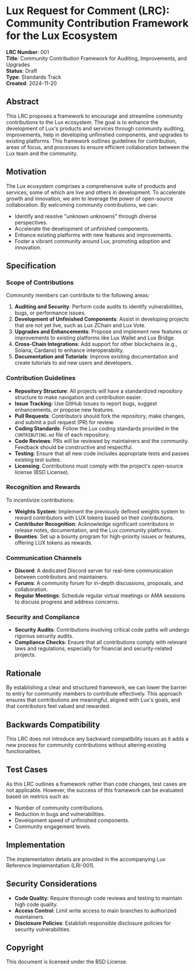 # Lux Request for Comment (LRC): Community Contribution Framework for the Lux Ecosystem

**LRC Number**: 001  
**Title**: Community Contribution Framework for Auditing, Improvements, and Upgrades  
**Status**: Draft  
**Type**: Standards Track  
**Created**: 2024-11-20

## Abstract

This LRC proposes a framework to encourage and streamline community contributions to the Lux ecosystem. The goal is to enhance the development of Lux's products and services through community auditing, improvements, help in developing unfinished components, and upgrades to existing platforms. This framework outlines guidelines for contribution, areas of focus, and processes to ensure efficient collaboration between the Lux team and the community.

## Motivation

The Lux ecosystem comprises a comprehensive suite of products and services, some of which are live and others in development. To accelerate growth and innovation, we aim to leverage the power of open-source collaboration. By welcoming community contributions, we can:

- Identify and resolve "unknown unknowns" through diverse perspectives.
- Accelerate the development of unfinished components.
- Enhance existing platforms with new features and improvements.
- Foster a vibrant community around Lux, promoting adoption and innovation.

## Specification

### Scope of Contributions

Community members can contribute to the following areas:

1. **Auditing and Security**: Perform code audits to identify vulnerabilities, bugs, or performance issues.
2. **Development of Unfinished Components**: Assist in developing projects that are not yet live, such as Lux ZChain and Lux Vote.
3. **Upgrades and Enhancements**: Propose and implement new features or improvements to existing platforms like Lux Wallet and Lux Bridge.
4. **Cross-Chain Integrations**: Add support for other blockchains (e.g., Solana, Cardano) to enhance interoperability.
5. **Documentation and Tutorials**: Improve existing documentation and create tutorials to aid new users and developers.

### Contribution Guidelines

- **Repository Structure**: All projects will have a standardized repository structure to make navigation and contribution easier.
- **Issue Tracking**: Use GitHub Issues to report bugs, suggest enhancements, or propose new features.
- **Pull Requests**: Contributors should fork the repository, make changes, and submit a pull request (PR) for review.
- **Coding Standards**: Follow the Lux coding standards provided in the `CONTRIBUTING.md` file of each repository.
- **Code Reviews**: PRs will be reviewed by maintainers and the community. Feedback should be constructive and respectful.
- **Testing**: Ensure that all new code includes appropriate tests and passes existing test suites.
- **Licensing**: Contributions must comply with the project's open-source license (BSD License).

### Recognition and Rewards

To incentivize contributions:

- **Weights System**: Implement the previously defined weights system to reward contributors with LUX tokens based on their contributions.
- **Contributor Recognition**: Acknowledge significant contributors in release notes, documentation, and the Lux community platforms.
- **Bounties**: Set up a bounty program for high-priority issues or features, offering LUX tokens as rewards.

### Communication Channels

- **Discord**: A dedicated Discord server for real-time communication between contributors and maintainers.
- **Forums**: A community forum for in-depth discussions, proposals, and collaboration.
- **Regular Meetings**: Schedule regular virtual meetings or AMA sessions to discuss progress and address concerns.

### Security and Compliance

- **Security Audits**: Contributions involving critical code paths will undergo rigorous security audits.
- **Compliance Checks**: Ensure that all contributions comply with relevant laws and regulations, especially for financial and security-related projects.

## Rationale

By establishing a clear and structured framework, we can lower the barrier to entry for community members to contribute effectively. This approach ensures that contributions are meaningful, aligned with Lux's goals, and that contributors feel valued and rewarded.

## Backwards Compatibility

This LRC does not introduce any backward compatibility issues as it adds a new process for community contributions without altering existing functionalities.

## Test Cases

As this LRC outlines a framework rather than code changes, test cases are not applicable. However, the success of this framework can be evaluated based on metrics such as:

- Number of community contributions.
- Reduction in bugs and vulnerabilities.
- Development speed of unfinished components.
- Community engagement levels.

## Implementation

The implementation details are provided in the accompanying Lux Reference Implementation (LRI-001).

## Security Considerations

- **Code Quality**: Require thorough code reviews and testing to maintain high code quality.
- **Access Control**: Limit write access to main branches to authorized maintainers.
- **Disclosure Policies**: Establish responsible disclosure policies for security vulnerabilities.

## Copyright

This document is licensed under the BSD License.

